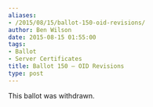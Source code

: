 ```yaml
---
aliases:
- /2015/08/15/ballot-150-oid-revisions/
author: Ben Wilson
date: 2015-08-15 01:55:00
tags:
- Ballot
- Server Certificates
title: Ballot 150 – OID Revisions
type: post
---
```


This ballot was withdrawn.